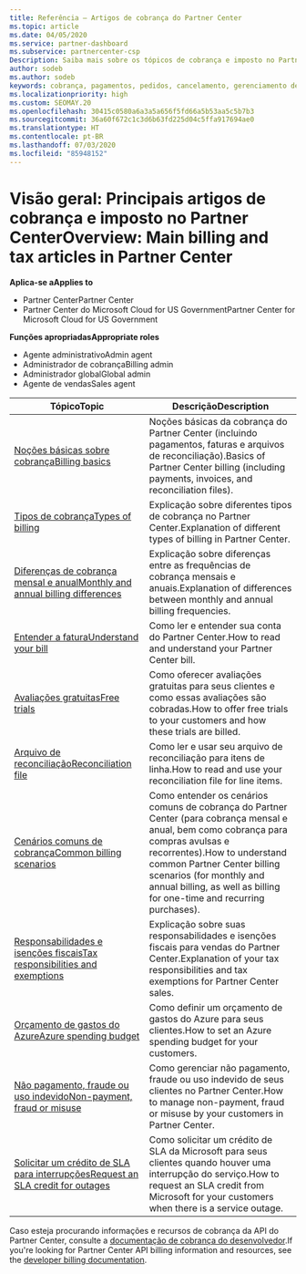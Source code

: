 ```yaml
---
title: Referência – Artigos de cobrança do Partner Center
ms.topic: article
ms.date: 04/05/2020
ms.service: partner-dashboard
ms.subservice: partnercenter-csp
Description: Saiba mais sobre os tópicos de cobrança e imposto no Partner Center. As informações abrangem recursos de cobrança, faturas, cobrança do CSP e impostos.
author: sodeb
ms.author: sodeb
keywords: cobrança, pagamentos, pedidos, cancelamento, gerenciamento de pedidos, falta de pagamento, fraude, uso indevido, imposto, isenções de imposto, arquivos de reconciliação, arquivo de reconciliação
ms.localizationpriority: high
ms.custom: SEOMAY.20
ms.openlocfilehash: 30415c0580a6a3a5a656f5fd66a5b53aa5c5b7b3
ms.sourcegitcommit: 36a60f672c1c3d6b63fd225d04c5ffa917694ae0
ms.translationtype: HT
ms.contentlocale: pt-BR
ms.lasthandoff: 07/03/2020
ms.locfileid: "85948152"
---
```

# <a name="overview-main-billing-and-tax-articles-in-partner-center"></a><span data-ttu-id="8455f-105">Visão geral: Principais artigos de cobrança e imposto no Partner Center</span><span class="sxs-lookup"><span data-stu-id="8455f-105">Overview: Main billing and tax articles in Partner Center</span></span>

<span data-ttu-id="8455f-106">**Aplica-se a**</span><span class="sxs-lookup"><span data-stu-id="8455f-106">**Applies to**</span></span>

- <span data-ttu-id="8455f-107">Partner Center</span><span class="sxs-lookup"><span data-stu-id="8455f-107">Partner Center</span></span>
- <span data-ttu-id="8455f-108">Partner Center do Microsoft Cloud for US Government</span><span class="sxs-lookup"><span data-stu-id="8455f-108">Partner Center for Microsoft Cloud for US Government</span></span>

<span data-ttu-id="8455f-109">**Funções apropriadas**</span><span class="sxs-lookup"><span data-stu-id="8455f-109">**Appropriate roles**</span></span>

- <span data-ttu-id="8455f-110">Agente administrativo</span><span class="sxs-lookup"><span data-stu-id="8455f-110">Admin agent</span></span>
- <span data-ttu-id="8455f-111">Administrador de cobrança</span><span class="sxs-lookup"><span data-stu-id="8455f-111">Billing admin</span></span>
- <span data-ttu-id="8455f-112">Administrador global</span><span class="sxs-lookup"><span data-stu-id="8455f-112">Global admin</span></span>
- <span data-ttu-id="8455f-113">Agente de vendas</span><span class="sxs-lookup"><span data-stu-id="8455f-113">Sales agent</span></span>

| <span data-ttu-id="8455f-114">Tópico</span><span class="sxs-lookup"><span data-stu-id="8455f-114">Topic</span></span> | <span data-ttu-id="8455f-115">Descrição</span><span class="sxs-lookup"><span data-stu-id="8455f-115">Description</span></span> |
| ----- | ----------- |
| [<span data-ttu-id="8455f-116">Noções básicas sobre cobrança</span><span class="sxs-lookup"><span data-stu-id="8455f-116">Billing basics</span></span>](billing-basics.md) | <span data-ttu-id="8455f-117">Noções básicas da cobrança do Partner Center (incluindo pagamentos, faturas e arquivos de reconciliação).</span><span class="sxs-lookup"><span data-stu-id="8455f-117">Basics of Partner Center billing (including payments, invoices, and reconciliation files).</span></span> |
| [<span data-ttu-id="8455f-118">Tipos de cobrança</span><span class="sxs-lookup"><span data-stu-id="8455f-118">Types of billing</span></span>](billing-different-types.md) | <span data-ttu-id="8455f-119">Explicação sobre diferentes tipos de cobrança no Partner Center.</span><span class="sxs-lookup"><span data-stu-id="8455f-119">Explanation of different types of billing in Partner Center.</span></span> |
| [<span data-ttu-id="8455f-120">Diferenças de cobrança mensal e anual</span><span class="sxs-lookup"><span data-stu-id="8455f-120">Monthly and annual billing differences</span></span>](billing-annual-monthly.md) | <span data-ttu-id="8455f-121">Explicação sobre diferenças entre as frequências de cobrança mensais e anuais.</span><span class="sxs-lookup"><span data-stu-id="8455f-121">Explanation of differences between monthly and annual billing frequencies.</span></span> |
| [<span data-ttu-id="8455f-122">Entender a fatura</span><span class="sxs-lookup"><span data-stu-id="8455f-122">Understand your bill</span></span>](read-your-bill.md) | <span data-ttu-id="8455f-123">Como ler e entender sua conta do Partner Center.</span><span class="sxs-lookup"><span data-stu-id="8455f-123">How to read and understand your Partner Center bill.</span></span> |
| [<span data-ttu-id="8455f-124">Avaliações gratuitas</span><span class="sxs-lookup"><span data-stu-id="8455f-124">Free trials</span></span>](offer-your-customers-trials-of-microsoft-products.md) | <span data-ttu-id="8455f-125">Como oferecer avaliações gratuitas para seus clientes e como essas avaliações são cobradas.</span><span class="sxs-lookup"><span data-stu-id="8455f-125">How to offer free trials to your customers and how these trials are billed.</span></span> |
| [<span data-ttu-id="8455f-126">Arquivo de reconciliação</span><span class="sxs-lookup"><span data-stu-id="8455f-126">Reconciliation file</span></span>](use-the-reconciliation-files.md) | <span data-ttu-id="8455f-127">Como ler e usar seu arquivo de reconciliação para itens de linha.</span><span class="sxs-lookup"><span data-stu-id="8455f-127">How to read and use your reconciliation file for line items.</span></span> |
| [<span data-ttu-id="8455f-128">Cenários comuns de cobrança</span><span class="sxs-lookup"><span data-stu-id="8455f-128">Common billing scenarios</span></span>](common-billing-scenarios.md) | <span data-ttu-id="8455f-129">Como entender os cenários comuns de cobrança do Partner Center (para cobrança mensal e anual, bem como cobrança para compras avulsas e recorrentes).</span><span class="sxs-lookup"><span data-stu-id="8455f-129">How to understand common Partner Center billing scenarios (for monthly and annual billing, as well as billing for one-time and recurring purchases).</span></span> |
| [<span data-ttu-id="8455f-130">Responsabilidades e isenções fiscais</span><span class="sxs-lookup"><span data-stu-id="8455f-130">Tax responsibilities and exemptions</span></span>](tax-and-tax-exemptions.md) | <span data-ttu-id="8455f-131">Explicação sobre suas responsabilidades e isenções fiscais para vendas do Partner Center.</span><span class="sxs-lookup"><span data-stu-id="8455f-131">Explanation of your tax responsibilities and tax exemptions for Partner Center sales.</span></span> |
| [<span data-ttu-id="8455f-132">Orçamento de gastos do Azure</span><span class="sxs-lookup"><span data-stu-id="8455f-132">Azure spending budget</span></span>](set-an-azure-spending-budget-for-your-customers.md) | <span data-ttu-id="8455f-133">Como definir um orçamento de gastos do Azure para seus clientes.</span><span class="sxs-lookup"><span data-stu-id="8455f-133">How to set an Azure spending budget for your customers.</span></span> |
| [<span data-ttu-id="8455f-134">Não pagamento, fraude ou uso indevido</span><span class="sxs-lookup"><span data-stu-id="8455f-134">Non-payment, fraud or misuse</span></span>](non-payment--fraud--or-misuse.md) | <span data-ttu-id="8455f-135">Como gerenciar não pagamento, fraude ou uso indevido de seus clientes no Partner Center.</span><span class="sxs-lookup"><span data-stu-id="8455f-135">How to manage non-payment, fraud or misuse by your customers in Partner Center.</span></span> |
| [<span data-ttu-id="8455f-136">Solicitar um crédito de SLA para interrupções</span><span class="sxs-lookup"><span data-stu-id="8455f-136">Request an SLA credit for outages</span></span>](request-credit.md) | <span data-ttu-id="8455f-137">Como solicitar um crédito de SLA da Microsoft para seus clientes quando houver uma interrupção do serviço.</span><span class="sxs-lookup"><span data-stu-id="8455f-137">How to request an SLA credit from Microsoft for your customers when there is a service outage.</span></span> |

<span data-ttu-id="8455f-138">Caso esteja procurando informações e recursos de cobrança da API do Partner Center, consulte a [documentação de cobrança do desenvolvedor](https://docs.microsoft.com/partner-center/develop/manage-billing).</span><span class="sxs-lookup"><span data-stu-id="8455f-138">If you're looking for Partner Center API billing information and resources, see the [developer billing documentation](https://docs.microsoft.com/partner-center/develop/manage-billing).</span></span>
